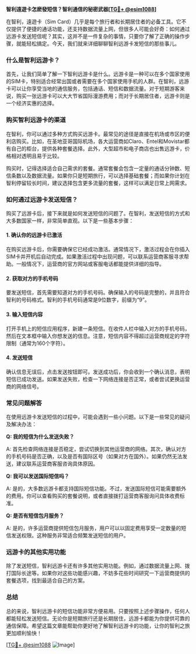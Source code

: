 **智利遠遊卡怎麽發短信？智利通信的秘密武器[[TG💪+ @esim1088](https://t.me/s/esim1088)]**

在智利，遠遊卡（Sim Card）几乎是每个旅行者和长期居住者的必备工具。它不仅提供了便捷的通话功能，还支持数据流量上网，但很多人可能会好奇：如何通过远游卡发送短信呢？其实，这并不是一件复杂的事情，只要你了解了正确的操作步骤，就能轻松搞定。今天，我们就来详细聊聊智利远游卡发短信的那些事儿。

### 什么是智利远游卡？

首先，让我们简单了解一下智利远游卡是什么。远游卡是一种可以在多个国家使用的SIM卡，特别适合经常出国或者需要在多个国家使用手机的人群。在智利，远游卡可以让你享受当地的通信服务，包括通话、短信和数据流量。对于短期游客来说，购买一张远游卡可以大大节省国际漫游费用；而对于长期居住者，远游卡则是一个经济实惠的选择。

### 购买智利远游卡的渠道

在智利，你可以通过多种方式购买远游卡。最常见的途径是直接在机场或市区的便利店购买。比如，在圣地亚哥国际机场，各大运营商如Claro、Entel和Movistar都有自己的柜台，提供各种套餐选择。此外，大型超市和电子商店也出售远游卡，价格相对透明且易于比较。

购买时，记得选择适合自己需求的套餐。通常套餐会包含一定量的通话分钟数、短信条数以及数据流量。如果你只是短期旅行，可以选择基础套餐；而如果你计划在智利停留较长时间，建议选择包含更多流量的套餐，这样可以满足日常上网需求。

### 如何通过远游卡发送短信？

购买了远游卡后，接下来就是如何发送短信的问题了。在智利，发送短信的方式和大多数国家一样，非常简单直观。以下是一些基本步骤：

#### 1. 确认你的远游卡已激活

在购买远游卡后，你需要确保它已经成功激活。通常情况下，激活过程会在你插入SIM卡并开机后自动完成。如果激活过程中出现问题，可以联系运营商客服寻求帮助。一般情况下，运营商的官方网站或客服电话都能提供详细的指导。

#### 2. 获取对方的手机号码

要发送短信，首先需要知道对方的手机号码。确保输入的号码是完整的，并且符合智利的号码格式。智利的手机号码通常是9位数字，前缀为“9”。

#### 3. 输入短信内容

打开手机上的短信应用程序，新建一条短信。在收件人栏中输入对方的手机号码，然后在文本框中输入你想发送的信息。注意，短信内容不得超过运营商规定的字符限制（通常为160个字符）。

#### 4. 发送短信

确认信息无误后，点击发送按钮即可。发送成功后，你会收到一个确认消息，表明短信已成功发送。如果发送失败，检查一下网络连接是否正常，或者尝试更换运营商的网络信号。

### 常见问题解答

在使用远游卡发送短信的过程中，可能会遇到一些小问题。以下是一些常见的疑问及解决办法：

**Q: 我的短信为什么发送失败？**

A: 首先检查网络连接是否稳定，尝试切换到其他运营商的网络。其次，确认对方的手机号码是否正确，以及是否有国际区号（如果对方在国外）。如果仍然无法发送，建议联系运营商客服咨询具体原因。

**Q: 我可以发送国际短信吗？**

A: 是的，大多数远游卡都支持国际短信功能。不过，发送国际短信可能需要额外的费用。你可以查看购买的套餐说明，或者直接拨打运营商客服询问具体收费标准。

**Q: 是否有短信包月服务？**

A: 是的，许多运营商提供短信包月服务，用户可以以固定费用享受一定数量的短信发送权限。这种服务非常适合频繁发送短信的用户。

### 远游卡的其他实用功能

除了发送短信，智利远游卡还有许多其他实用功能。例如，通过数据流量上网、拨打国际长途等。如果你对这些功能感兴趣，不妨多花些时间研究一下运营商提供的套餐选项，找到最适合自己的方案。

### 总结

总的来说，智利远游卡的短信功能非常方便易用。只要按照上述步骤操作，任何人都能轻松发送短信。无论你是短期旅行还是长期居住，远游卡都能为你提供可靠的通信保障。希望这篇文章能帮助你更好地了解智利远游卡的功能，让你的智利之旅更加顺利愉快！

[[TG💪+ @esim1088](https://t.me/s/esim1088) ![Image](https://i.postimg.cc/4NQfJmqS/Snipaste-2025-05-13-00-14-12.png)]